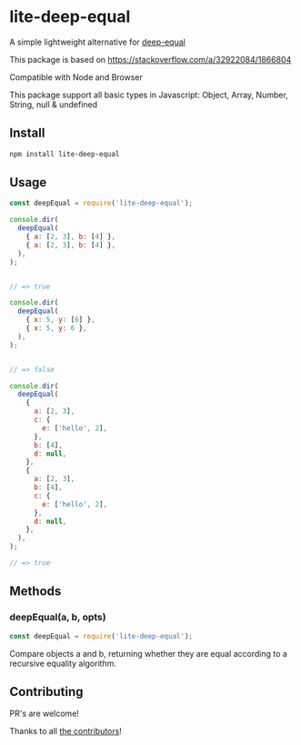 # lite-deep-equal

A simple lightweight alternative for [deep-equal](https://www.npmjs.com/package/deep-equal)

This package is based on https://stackoverflow.com/a/32922084/1866804

Compatible with Node and Browser

This package support all basic types in Javascript: Object, Array, Number, String, null & undefined

## Install

```bash
npm install lite-deep-equal
```

## Usage

```js
const deepEqual = require('lite-deep-equal');

console.dir(
  deepEqual(
    { a: [2, 3], b: [4] },
    { a: [2, 3], b: [4] },
  ),
);


// => true

console.dir(
  deepEqual(
    { x: 5, y: [6] },
    { x: 5, y: 6 },
  ),
);


// => false

console.dir(
  deepEqual(
    {
      a: [2, 3],
      c: {
        e: ['hello', 2],
      },
      b: [4],
      d: null,
    },
    {
      a: [2, 3],
      b: [4],
      c: {
        e: ['hello', 2],
      },
      d: null,
    },
  ),
);

// => true
```

## Methods

### deepEqual(a, b, opts)

```js
const deepEqual = require('lite-deep-equal');
```
Compare objects a and b, returning whether they are equal according to a recursive equality algorithm.

## Contributing

PR's are welcome!

Thanks to all [the contributors](https://github.com/FareFirst/lite-deep-equal/graphs/contributors)!

